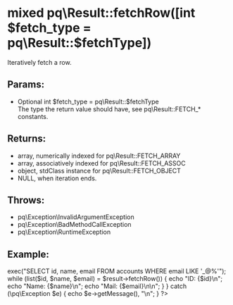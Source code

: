 # mixed pq\Result::fetchRow([int $fetch_type = pq\Result::$fetchType])

Iteratively fetch a row.

## Params:

* Optional int $fetch_type = pq\Result::$fetchType  
  The type the return value should have, see pq\Result::FETCH_* constants.

## Returns:

* array, numerically indexed for pq\Result::FETCH_ARRAY
* array, associatively indexed for pq\Result::FETCH_ASSOC
* object, stdClass instance for pq\Result::FETCH_OBJECT
* NULL, when iteration ends.

## Throws:

* pq\Exception\InvalidArgumentException
* pq\Exception\BadMethodCallException
* pq\Exception\RuntimeException

## Example:

<?php

	try {
		$connection = new pq\Connection;
		
		$result = $connection->exec("SELECT id, name, email FROM accounts WHERE email LIKE '_@%'");
		
		while (list($id, $name, $email) = $result->fetchRow())  {
			echo "ID:   {$id}\n";
			echo "Name: {$name}\n";
			echo "Mail: {$email}\n\n";
		}
	} catch (\pq\Exception $e) {
		echo $e->getMessage(), "\n";
	}

	?>
